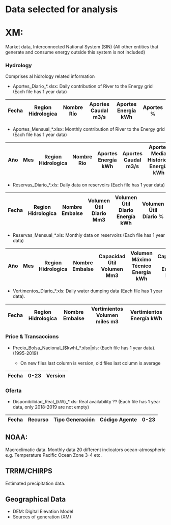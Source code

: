 # Data selected for analysis

# XM:

Market data, Interconnected National System (SIN) (All other entities that generate and consume energy outside this system is not included)

### Hydrology

Comprises al hidrology related information

* Aportes_Diario_*.xlsx: Daily contribution of River to the Energy grid (Each file has 1 year data)

|Fecha|Region Hidrologica|Nombre Río|Aportes Caudal m3/s|Aportes Energía kWh|Aportes %|
|-----|------------------|----------|-------------------|-------------------|---------|

* Aportes_Mensual_*.xlsx: Monthly contribution of River to the Energy grid (Each file has 1 year data)

|Año|Mes|Region Hidrologica|Nombre Río|Aportes Energía kWh|Aportes Caudal m3/s|Aportes Media Histórica Energía kWh|Aportes Media Histórica Caudal m3/s|Aportes 95 PSS Energía kWh|Aportes 95 PSS Caudal m3/s|
|---|---|------------------|----------|-------------------|-------------------|-----------------------------------|-----------------------------------|--------------------------|--------------------------|


* Reservas_Diario_*.xls: Daily data on reservoirs (Each file has 1 year data)

|Fecha|Region Hidrologica|Nombre Embalse|Volumen Útil Diario Mm3|Volumen Útil Diario Energía kWh|Volumen Útil Díario %|Volumen Mm3|Volumen Energía kWh|Volumen %|
|-----|------------------|--------------|-----------------------|-------------------------------|---------------------|-----------|-------------------|---------|

* Reservas_Mensual_*.xls: Monthly data on reservoirs (Each file has 1 year data)

|Año|Mes|Region Hidrologica|Nombre Embalse|Capacidad Útil Volumen Mm3|Volumen Máximo Técnico Energía kWh|Capacidad Útil Energía kWh|Volumen Útil Diario Mm3|Volumen Útil Diario Energía kWh|Volumen Útil Diario %|
|---|---|------------------|--------------|--------------------------|----------------------------------|--------------------------|-----------------------|-------------------------------|---------------------|

* Vertimentos_Diario_*.xls: Daily water dumping data (Each file has 1 year data).

|Fecha|Region Hidrologica|Nombre Embalse|Vertimientos Volumen miles m3|Vertimientos Energía kWh|
|-----|------------------|--------------|-----------------------------|------------------------|

### Price & Transaccions

* Precio_Bolsa_Nacional_($kwh)_*.xlsx|xls:  (Each file has 1 year data). (1995-2019)

	-	On new files last column is version, old files last column is average

|Fecha|0-23|Version|
|-----|----|-------|

### Oferta

* Disponibilidad_Real_(kW)_*.xls: Real availability ?? (Each file has 1 year data, only 2018-2019 are not empty)

|Fecha|Recurso|Tipo Generación|Código Agente|0-23|
|-----|-------|---------------|-------------|----|

## NOAA:

Macroclimatic data. Monthly data 20 different indicators ocean-atmospheric e.g. Temperature Pacific Ocean Zone 3-4 etc.

## TRRM/CHIRPS

Estimated precipitation data.

## Geographical Data

- DEM: Digital Elevation Model
- Sources of generation (XM)



